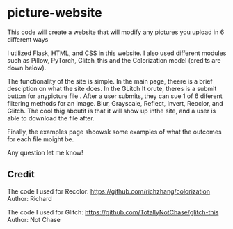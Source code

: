 # picture-website
This code will create a website that will modify any pictures you upload in 6 different ways

I utilized Flask, HTML, and CSS in this website. I also used different modules such as Pillow, PyTorch, Glitch_this and the Colorization model (credits are down below).

The functionality of the site is simple. In the main page, theere is a brief desciption on what the site does. In the GLitch It orute, theres is a submit button for anypicture file . After a user submits, they can sue 1 of 6 diferent filtering methods for an image. Blur, Grayscale, Reflect, Invert, Reoclor, and Glitch. The cool thig aboutit is that it will show up inthe site, and a user is able to download the file after.

Finally, the examples page shoowsk some examples of what the outcomes for each file moight be.

Any question let me know!

## Credit

The code I used for Recolor: https://github.com/richzhang/colorization
Author: Richard

The code I used for Glitch: https://github.com/TotallyNotChase/glitch-this
Author: Not Chase
